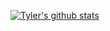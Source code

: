 [![Tyler's github stats](https://github-readme-stats.vercel.app/api?username=tylercostello&theme=radical)](https://github.com/anuraghazra/github-readme-stats)
